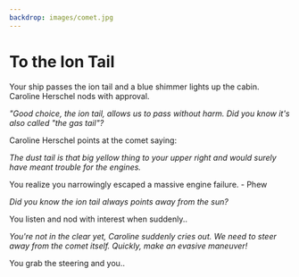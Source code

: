 ```yaml
---
backdrop: images/comet.jpg
---
```


# To the Ion Tail

Your ship passes the ion tail and a blue shimmer lights up the cabin. Caroline Herschel nods with approval.

_"Good choice, the ion tail, allows us to pass without harm. Did you know it's also called "the gas tail"?_

Caroline Herschel points at the comet saying:

_The _dust tail_ is that big yellow thing to your upper right and would surely have meant trouble for the engines._

You realize you narrowingly escaped a massive engine failure. - Phew

_Did you know the _ion tail_ always points away from the sun?_

You listen and nod with interest when suddenly..

_You're not in the clear yet, Caroline suddenly cries out. We need to steer away from the comet itself. Quickly, make an evasive maneuver!_

You grab the steering and you..

<Page url="dust"  action="Make a right" condition="none" />
<Page url="down"  action="Steer down" condition="none" />
<Page url="continue"  action="Make a left" condition="none" />
